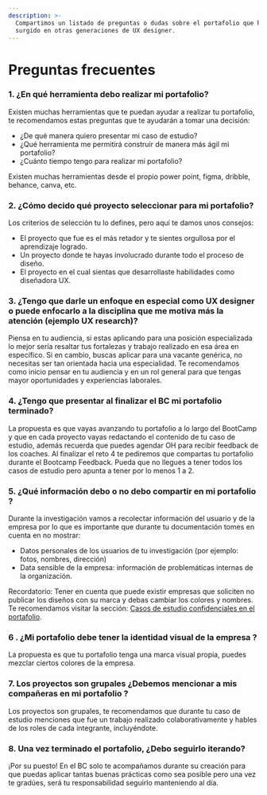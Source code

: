 ```yaml
---
description: >-
  Compartimos un listado de preguntas o dudas sobre el portafolio que han
  surgido en otras generaciones de UX designer.
---
```


# Preguntas frecuentes

### **1. ¿En qué herramienta debo realizar mi portafolio?**

Existen muchas herramientas que te puedan ayudar a realizar tu portafolio, te recomendamos estas preguntas que te ayudarán a tomar una decisión:

* ¿De qué manera quiero presentar mi caso de estudio?
* ¿Qué herramienta me permitirá construir de manera más ágil mi portafolio?
* ¿Cuánto tiempo tengo para realizar mi portafolio?

Existen muchas herramientas desde el propio power point, figma, dribble, behance, canva, etc.

### **2. ¿Cómo decido qué proyecto seleccionar para mi portafolio?**

Los criterios de selección tu lo defines, pero aquí te damos unos consejos:

* El proyecto que fue es el más retador y te sientes orgullosa por el aprendizaje logrado.
* Un proyecto donde te hayas involucrado durante todo el proceso de diseño.
* El proyecto en el cual sientas que desarrollaste habilidades como diseñadora UX.

### **3. ¿Tengo que darle un enfoque en especial como UX designer o puede enfocarlo a la disciplina que me motiva más la atención (ejemplo UX research)?**

Piensa en tu audiencia, si estas aplicando para una posición especializada lo mejor sería resaltar tus fortalezas y trabajo realizado en esa área en específico. Si en cambio, buscas aplicar para una vacante genérica, no necesitas ser tan orientada hacia una especialidad. Te recomendamos como inicio pensar en tu audiencia y en un rol general para que tengas mayor oportunidades y experiencias laborales.

### **4. ¿Tengo que presentar al finalizar el BC mi portafolio terminado?**

La propuesta es que vayas avanzando tu portafolio a lo largo del BootCamp y que en cada proyecto vayas redactando el contenido de tu caso de estudio, además recuerda que puedes agendar OH para recibir feedback de los coaches. Al finalizar el reto 4 te pediremos que compartas tu portafolio durante el Bootcamp Feedback. Pueda que no llegues a tener todos los casos de estudio pero apunta a tener por lo menos 1 a 2.

### **5. ¿Qué información debo o no debo compartir en mi portafolio ?**

Durante la investigación vamos a recolectar información del usuario y de la empresa por lo que es importante que durante tu documentación tomes en cuenta en no mostrar:

* Datos personales de los usuarios de tu investigación (por ejemplo: fotos, nombres, dirección)
* Data sensible de la empresa: información de problemáticas internas de la organización.

Recordatorio: Tener en cuenta que puede existir empresas que soliciten no publicar los diseños con su marca y debas cambiar los colores y nombres. Te recomendamos visitar la sección: [Casos de estudio confidenciales en el portafolio](https://app.gitbook.com/o/-LC96\_xxjfFd8K0EG0Zl/s/ENpdTpQBmJHJDQiY6AkR/\~/changes/35/actualizacion-de-entregables/recursos-complementarios-portafolio/casos-de-estudio-confidenciales-en-el-portafolio).

### **6 . ¿Mi portafolio debe tener la identidad visual de la empresa ?**

La propuesta es que tu portafolio tenga una marca visual propia, puedes mezclar ciertos colores de la empresa.

### **7. Los proyectos son grupales ¿Debemos mencionar a mis compañeras en mi portafolio ?**

Los proyectos son grupales, te recomendamos que durante tu caso de estudio menciones que fue un trabajo realizado colaborativamente y hables de los roles de cada integrante, incluyéndote.

### **8. Una vez terminado el portafolio, ¿Debo seguirlo iterando?**

¡Por su puesto! En el BC solo te acompañamos durante su creación para que puedas aplicar tantas buenas prácticas como sea posible pero una vez te gradúes, será tu responsabilidad seguirlo manteniendo al día.

